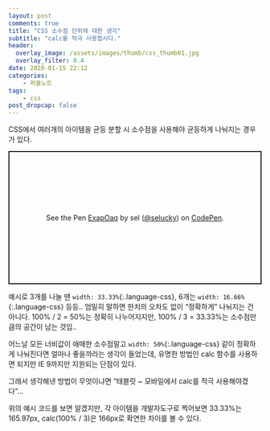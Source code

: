 ```yaml
---
layout: post
comments: true
title: "CSS 소수점 단위에 대한 생각"
subtitle: "calc를 적극 사용합시다."
header:
  overlay_image: /assets/images/thumb/css_thumb01.jpg
  overlay_filter: 0.4
date: 2020-01-15 22:12
categories:
    - 퍼블노트
tags:
    - css
post_dropcap: false
---
```


CSS에서 여러개의 아이템을 균등 분할 시 소수점을 사용해야 균등하게 나눠지는 경우가 있다.  

<p class="codepen" data-height="265" data-theme-id="default" data-default-tab="css,result" data-user="selucky" data-slug-hash="ExapOaq" style="height: 265px; box-sizing: border-box; display: flex; align-items: center; justify-content: center; border: 2px solid; margin: 1em 0; padding: 1em;" data-pen-title="ExapOaq">
  <span>See the Pen <a href="https://codepen.io/selucky/pen/ExapOaq">
  ExapOaq</a> by sel (<a href="https://codepen.io/selucky">@selucky</a>)
  on <a href="https://codepen.io">CodePen</a>.</span>
</p>
<script async src="https://static.codepen.io/assets/embed/ei.js"></script>

예시로 3개를 나눌 땐 ```width: 33.33%```{:.language-css}, 6개는 ```width: 16.66%```{:.language-css} 등등.. 엄밀히 말하면 한치의 오차도 없이 &ldquo;정확하게&rdquo; 나눠지는 건 아니다. 100% / 2 = 50%는 정확히 나누어지지만, 100% / 3 = 33.33%는 소수점만큼의 공간이 남는 것임..

어느날 모든 너비값이 애매한 소수점말고 ```width: 50%```{:.language-css} 같이 정확하게 나눠진다면 얼마나 좋을까라는 생각이 들었는데, 유명한 방법인 calc 함수를 사용하면 되지만 IE 9까지만 지원되는 단점이 있다.

그래서 생각해낸 방법이 무엇이냐면 &ldquo;태블릿 ~ 모바일에서 calc를 적극 사용해야겠다&rdquo;...

위의 예시 코드를 보면 알겠지만, 각 아이템을 개발자도구로 찍어보면 33.33%는 165.97px, calc(100% / 3)은 166px로 확연한 차이를 볼 수 있다.